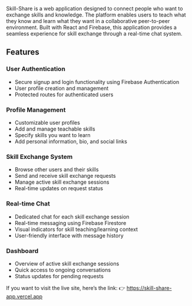 Skill-Share is a web application designed to connect people who want to exchange skills and knowledge. The platform enables users to teach what they know and learn what they want in a collaborative peer-to-peer environment. Built with React and Firebase, this application provides a seamless experience for skill exchange through a real-time chat system.

## Features
### User Authentication
- Secure signup and login functionality using Firebase Authentication
- User profile creation and management
- Protected routes for authenticated users
### Profile Management
- Customizable user profiles
- Add and manage teachable skills
- Specify skills you want to learn
- Add personal information, bio, and social links
### Skill Exchange System
- Browse other users and their skills
- Send and receive skill exchange requests
- Manage active skill exchange sessions
- Real-time updates on request status
### Real-time Chat
- Dedicated chat for each skill exchange session
- Real-time messaging using Firebase Firestore
- Visual indicators for skill teaching/learning context
- User-friendly interface with message history
### Dashboard
- Overview of active skill exchange sessions
- Quick access to ongoing conversations
- Status updates for pending requests

If you want to visit the live site, here’s the link: 👉 https://skill-share-app.vercel.app
